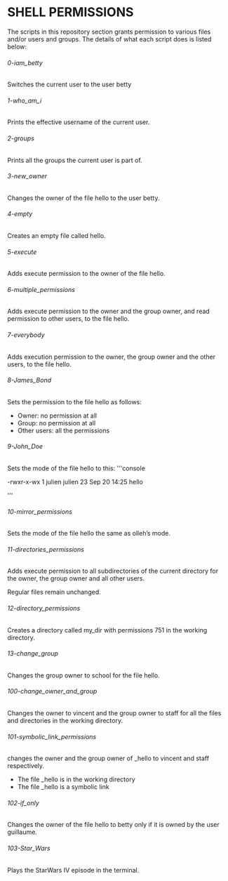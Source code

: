 # SHELL PERMISSIONS

The scripts in this repository section grants permission to various files and/or users and groups.
The details of what each script does is listed below:

###### 0-iam_betty
Switches the current user to the user betty
###### 1-who_am_i
Prints the effective username of the current user.
###### 2-groups
Prints all the groups the current user is part of.
###### 3-new_owner
Changes the owner of the file hello to the user betty.
###### 4-empty
Creates an empty file called hello.
###### 5-execute
Adds execute permission to the owner of the file hello.
###### 6-multiple_permissions
Adds execute permission to the owner and the group owner, and read permission to other users, to the file hello.
###### 7-everybody
Adds execution permission to the owner, the group owner and the other users, to the file hello.
###### 8-James_Bond
Sets the permission to the file hello as follows:

* Owner: no permission at all
* Group: no permission at all
* Other users: all the permissions
###### 9-John_Doe
Sets the mode of the file hello to this:
'''console

-rwxr-x-wx 1 julien julien 23 Sep 20 14:25 hello

'''
###### 10-mirror_permissions
Sets the mode of the file hello the same as olleh’s mode.
###### 11-directories_permissions
Adds execute permission to all subdirectories of the current directory for the owner, the group owner and all other users.

Regular files remain unchanged.
###### 12-directory_permissions
Creates a directory called my_dir with permissions 751 in the working directory.
###### 13-change_group
Changes the group owner to school for the file hello.
###### 100-change_owner_and_group
Changes the owner to vincent and the group owner to staff for all the files and directories in the working directory.
###### 101-symbolic_link_permissions
changes the owner and the group owner of _hello to vincent and staff respectively.

* The file _hello is in the working directory
* The file _hello is a symbolic link
###### 102-if_only
Changes the owner of the file hello to betty only if it is owned by the user guillaume.
###### 103-Star_Wars
Plays the StarWars IV episode in the terminal.

